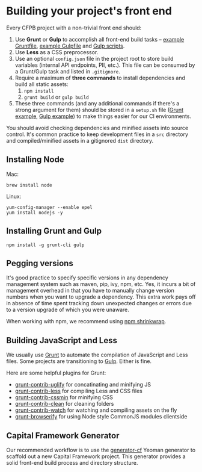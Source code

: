 # Building your project's front end

Every CFPB project with a non-trivial front end should:

1. Use **Grunt** or **Gulp** to accomplish all front-end build tasks – [example Gruntfile](https://github.com/cfpb/generator-cf/blob/master/app/templates/grunt/_Gruntfile.js), [example Gulpfile](https://github.com/cfpb/generator-cf/blob/master/app/templates/gulp/_gulpfile.js) and [Gulp scripts](https://github.com/cfpb/generator-cf/tree/master/app/templates/gulp/gulp).
1. Use **Less** as a CSS preprocessor.
1. Use an optional `config.json` file in the project root to store build variables (internal API endpoints, PII, etc.). This file can be consumed by a Grunt/Gulp task and listed in `.gitignore`.
1. Require a maximum of **three commands** to install dependencies and build all static assets:
   1. `npm install`
   1. `grunt build` or `gulp build`
1. These three commands (and any additional commands if there's a strong argument for them) should be stored in a `setup.sh` file ([Grunt example](https://github.com/cfpb/generator-cf/blob/master/app/templates/grunt/_setup.sh), [Gulp example](https://github.com/cfpb/generator-cf/blob/master/app/templates/gulp/_setup.sh)) to make things easier for our CI environments.

You should avoid checking dependencies and minified assets into source control. It's common practice to keep development files in a `src` directory and compiled/minified assets in a gitignored `dist` directory.

## Installing Node

Mac:

```shell
brew install node
```

Linux:

```shell
yum-config-manager --enable epel
yum install nodejs -y
```

## Installing Grunt and Gulp

```shell
npm install -g grunt-cli gulp
```

## Pegging versions

It's good practice to specify specific versions in any dependency management system such as maven, pip, ivy, npm, etc. Yes, it incurs a bit of management overhead in that you have to manually change version numbers when you want to upgrade a dependency. This extra work pays off in absence of time spent tracking down unexpected changes or errors due to a version upgrade of which you were unaware.

When working with npm, we recommend using [npm shrinkwrap](https://docs.npmjs.com/cli/shrinkwrap).

## Building JavaScript and Less

We usually use [Grunt](http://gruntjs.com/) to automate the compilation of JavaScript and Less files. Some projects are transitioning to [Gulp](http://gulpjs.com/). Either is fine.

Here are some helpful plugins for Grunt:

- [grunt-contrib-uglify](https://github.com/gruntjs/grunt-contrib-uglify) for concatinating and minifying JS
- [grunt-contrib-less](https://github.com/gruntjs/grunt-contrib-less) for compiling Less and CSS files
- [grunt-contrib-cssmin](https://github.com/gruntjs/grunt-contrib-cssmin) for minifying CSS
- [grunt-contrib-clean](https://github.com/gruntjs/grunt-contrib-clean) for cleaning folders
- [grunt-contrib-watch](https://github.com/gruntjs/grunt-contrib-watch) for watching and compiling assets on the fly
- [grunt-browserify](https://github.com/jmreidy/grunt-browserify) for using Node style CommonJS modules clientside

## Capital Framework Generator

Our recommended workflow is to use the [generator-cf](https://github.com/cfpb/generator-cf) Yeoman generator to scaffold out a new Capital Framework project. This generator provides a solid front-end build process and directory structure.
